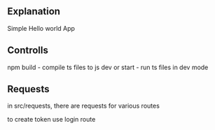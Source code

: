 ## Explanation

Simple Hello world App

## Controlls

npm build - compile ts files to js
dev or start - run ts files in dev mode

## Requests

in src/requests,
there are requests for various routes

to create token use login route
